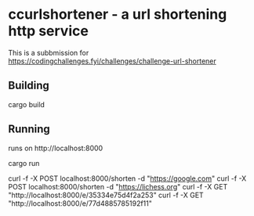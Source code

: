 # ccurlshortener - a url shortening http service

This is a subbmission for https://codingchallenges.fyi/challenges/challenge-url-shortener

## Building

cargo build

## Running

runs on http://localhost:8000

cargo run

curl -f -X POST localhost:8000/shorten -d "https://google.com"
curl -f -X POST localhost:8000/shorten -d "https://lichess.org"
curl -f -X GET "http://localhost:8000/e/35334e75d4f2a253"
curl -f -X GET "http://localhost:8000/e/77d4885785192f11"
